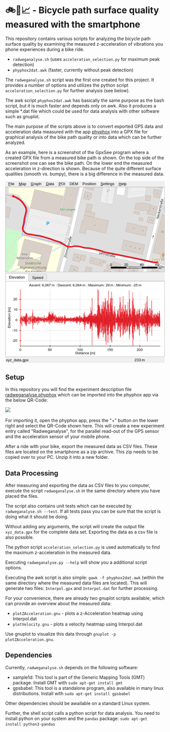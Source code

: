 # 🚲📱📈 - Bicycle path surface quality measured with the smartphone

This repository contains various scripts for analyzing the bicycle path surface quality
by examining the measured z-acceleration of vibrations you phone experiences during a bike ride.

* `radweganalyse.sh` (uses `acceleration_selection.py` for maximum peak detection)
* `phyphox2dat.awk` (faster, currently without peak detection)

The `radweganalyse.sh` script was the first one created for this project. It provides
a number of options and utilizes the python script `acceleration_selection.py` for further
analysis (see below).

The awk script `phyphox2dat.awk` has basically the same purpose as the bash script, but
it is much faster and depends only on awk. Also it produces a simple *.dat file
which could be used for data analysis with other software such as gnuplot.

The main purpose of the scripts above is to convert exported GPS data and acceleration
data measured with the app [phyphox](https://phyphox.org/) into a GPX file for graphical
analysis of the bike path quality or into data which can be further analyzed.

As an example, here is a screenshot of the GpxSee program where a created GPX file from
a measured bike path is shown. On the top side of the screenshot one can see the bike path.
On the lower end the measured acceleration in z-direction is shown. Because of the quite
different surface qualities (smooth vs. bumpy), there is a big difference in the
measured data.

![GpxSeeScreenShot](BikePathQualityGpxSee.png)

## Setup

In this repository you will find the experiment description file
[radweganalyse.phyphox](radweganalyse.phyphox) which can be imported into the phyphox
app via the below QR-Code:

<img src="https://github.com/turboscholz/radweganalyse/blob/master/qr_code_link.jpg?raw=true" width="263">

For importing it, open the phyphox app, press the "+" button on the lower right and select
the QR-Code shown here. This will create a new experiment entry called "Radweganalyse",
for the parallel read-out of the GPS sensor and the acceleration sensor of your mobile phone.

After a ride with your bike, export the measured data as CSV files. These files are located
on the smartphone as a zip archive. This zip needs to be copied over to your PC. Unzip it
into a new folder.

## Data Processing

After measuring and exporting the data as CSV files to you computer, execute the script
`radweganalyse.sh` in the same directory where you have placed the files.

The script also contains unit tests which can be executed by `radweganalyse.sh --test`. If all
tests pass you can be sure that the script is doing what it should be doing.

Without adding any arguments, the script will create the output file `xyz_data.gpx` for
the complete data set. Exporting the data as a csv file is also possible.

The python script `acceleration_selection.py` is used automatically to find the maximum
z-acceleration in the measured data.

Executing `radweganalyse.py --help` will show you a additional script options.

Executing the awk script is also simple: `gawk -f phyphox2dat.awk` (within the same directory
where the measured data files are located). This will generate two files: `Interpol.gpx`
and `Interpol.dat` for further processing.

For your convenience, there are already two gnuplot scripts available, which can provide
an overview about the measured data:

* `plotZAcceleration.gnu` - plots a z-Acceleration heatmap using Interpol.dat
* `plotVelocity.gnu` - plots a velocity heatmap using Interpol.dat

Use gnuplot to visualize this data through `gnuplot -p plotZAcceleration.gnu`.

## Dependencies

Currently, `radweganalyse.sh` depends on the following software:

- sample1d: This tool is part of the Generic Mapping Tools (GMT) package. Install GMT with `sudo apt-get install gmt`
- gpsbabel: This tool is a standalone program, also available in many linux distributions. Install with `sudo apt-get install gpsbabel`

Other dependencies should be awailable on a standard Linux system.

Further, the shell script calls a python script for data analysis. You need to install python on your system and the `pandas` package: `sudo apt-get install python3-pandas`
